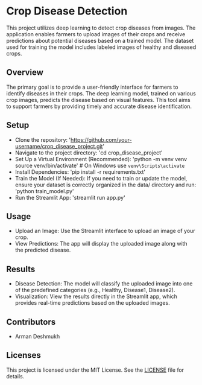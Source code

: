 # Crop Disease Detection

This project utilizes deep learning to detect crop diseases from images. The application enables farmers to upload images of their crops and receive predictions about potential diseases based on a trained model. The dataset used for training the model includes labeled images of healthy and diseased crops.

## Overview

The primary goal is to provide a user-friendly interface for farmers to identify diseases in their crops. The deep learning model, trained on various crop images, predicts the disease based on visual features. This tool aims to support farmers by providing timely and accurate disease identification.

## Setup
- Clone the repository: 'https://github.com/your-username/crop_disease_project.git'
- Navigate to the project directory: 'cd crop_disease_project'
- Set Up a Virtual Environment (Recommended): 'python -m venv venv source venv/bin/activate'   # On Windows use `venv\Scripts\activate`
- Install Dependencies: 'pip install -r requirements.txt'
- Train the Model (If Needed): If you need to train or update the model, ensure your dataset is correctly organized in the data/ directory and run: 'python train_model.py'
- Run the Streamlit App: 'streamlit run app.py'

## Usage 
- Upload an Image: Use the Streamlit interface to upload an image of your crop.
- View Predictions: The app will display the uploaded image along with the predicted disease.

## Results
- Disease Detection: The model will classify the uploaded image into one of the predefined categories (e.g., Healthy, Disease1, Disease2).
- Visualization: View the results directly in the Streamlit app, which provides real-time predictions based on the uploaded images.

## Contributors
- Arman Deshmukh

## Licenses 
This project is licensed under the MIT License. See the [LICENSE](LICENSE) file for details.

